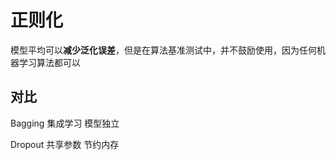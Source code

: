 # 正则化

模型平均可以**减少泛化误差**，但是在算法基准测试中，并不鼓励使用，因为任何机器学习算法都可以

## 对比

Bagging 集成学习 模型独立

Dropout 共享参数 节约内存

